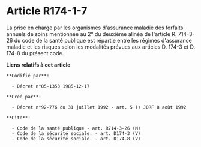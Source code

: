 # Article R174-1-7

La prise en charge par les organismes d'assurance maladie des forfaits annuels de soins mentionnée au 2° du deuxième alinéa
de l'article R. 714-3-26 du code de la santé publique est répartie entre les régimes d'assurance maladie et les risques selon
les modalités prévues aux articles D. 174-3 et D. 174-8 du présent code.

**Liens relatifs à cet article**

	**Codifié par**:

	  - Décret n°85-1353 1985-12-17

	**Créé par**:

	  - Décret n°92-776 du 31 juillet 1992 - art. 5 () JORF 8 août 1992

	**Cite**:

	  - Code de la santé publique - art. R714-3-26 (M)
	  - Code de la sécurité sociale. - art. D174-3 (V)
	  - Code de la sécurité sociale. - art. D174-8 (V)

